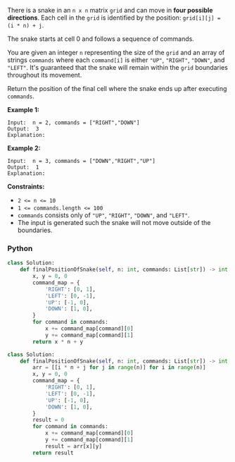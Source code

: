 There is a snake in an  `n x n`  matrix  `grid`  and can move in  **four possible directions**. Each cell in the  `grid`
is identified by the position:  `grid[i][j] = (i * n) + j`.

The snake starts at cell 0 and follows a sequence of commands.

You are given an integer  `n`  representing the size of the  `grid`  and an array of strings  `commands`  where
each  `command[i]`  is either  `"UP"`,  `"RIGHT"`,  `"DOWN"`, and  `"LEFT"`. It's guaranteed that the snake will remain
within the  `grid`  boundaries throughout its movement.

Return the position of the final cell where the snake ends up after executing  `commands`.

**Example 1:**

```
Input:  n = 2, commands = ["RIGHT","DOWN"]
Output:  3
Explanation:
```

**Example 2:**

```
Input:  n = 3, commands = ["DOWN","RIGHT","UP"]
Output:  1
Explanation:
```

**Constraints:**

- `2 <= n <= 10`
- `1 <= commands.length <= 100`
- `commands`  consists only of  `"UP"`,  `"RIGHT"`,  `"DOWN"`, and  `"LEFT"`.
- The input is generated such the snake will not move outside of the boundaries.

### Python

```python
class Solution:
    def finalPositionOfSnake(self, n: int, commands: List[str]) -> int:
        x, y = 0, 0
        command_map = {
            'RIGHT': [0, 1],
            'LEFT': [0, -1],
            'UP': [-1, 0],
            'DOWN': [1, 0],
        }
        for command in commands:
            x += command_map[command][0]
            y += command_map[command][1]
        return x * n + y
```

```python
class Solution:
    def finalPositionOfSnake(self, n: int, commands: List[str]) -> int:
        arr = [[i * n + j for j in range(n)] for i in range(n)]
        x, y = 0, 0
        command_map = {
            'RIGHT': [0, 1],
            'LEFT': [0, -1],
            'UP': [-1, 0],
            'DOWN': [1, 0],
        }
        result = 0
        for command in commands:
            x += command_map[command][0]
            y += command_map[command][1]
            result = arr[x][y]
        return result
```